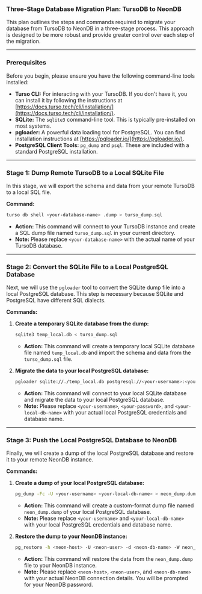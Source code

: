 ### Three-Stage Database Migration Plan: TursoDB to NeonDB

This plan outlines the steps and commands required to migrate your database from TursoDB to NeonDB in a three-stage process. This approach is designed to be more robust and provide greater control over each step of the migration.

---

### Prerequisites

Before you begin, please ensure you have the following command-line tools installed:

*   **Turso CLI:** For interacting with your TursoDB. If you don't have it, you can install it by following the instructions at [https://docs.turso.tech/cli/installation/](https://docs.turso.tech/cli/installation/).
*   **SQLite:** The `sqlite3` command-line tool. This is typically pre-installed on most systems.
*   **pgloader:** A powerful data loading tool for PostgreSQL. You can find installation instructions at [https://pgloader.io/](https://pgloader.io/).
*   **PostgreSQL Client Tools:** `pg_dump` and `psql`. These are included with a standard PostgreSQL installation.

---

### Stage 1: Dump Remote TursoDB to a Local SQLite File

In this stage, we will export the schema and data from your remote TursoDB to a local SQL file.

**Command:**

```bash
turso db shell <your-database-name> .dump > turso_dump.sql
```

*   **Action:** This command will connect to your TursoDB instance and create a SQL dump file named `turso_dump.sql` in your current directory.
*   **Note:** Please replace `<your-database-name>` with the actual name of your TursoDB database.

---

### Stage 2: Convert the SQLite File to a Local PostgreSQL Database

Next, we will use the `pgloader` tool to convert the SQLite dump file into a local PostgreSQL database. This step is necessary because SQLite and PostgreSQL have different SQL dialects.

**Commands:**

1.  **Create a temporary SQLite database from the dump:**

    ```bash
    sqlite3 temp_local.db < turso_dump.sql
    ```

    *   **Action:** This command will create a temporary local SQLite database file named `temp_local.db` and import the schema and data from the `turso_dump.sql` file.

2.  **Migrate the data to your local PostgreSQL database:**

    ```bash
    pgloader sqlite://./temp_local.db postgresql://<your-username>:<your-password>@localhost/<your-local-db-name>
    ```

    *   **Action:** This command will connect to your local SQLite database and migrate the data to your local PostgreSQL database.
    *   **Note:** Please replace `<your-username>`, `<your-password>`, and `<your-local-db-name>` with your actual local PostgreSQL credentials and database name.

---

### Stage 3: Push the Local PostgreSQL Database to NeonDB

Finally, we will create a dump of the local PostgreSQL database and restore it to your remote NeonDB instance.

**Commands:**

1.  **Create a dump of your local PostgreSQL database:**

    ```bash
    pg_dump -Fc -U <your-username> <your-local-db-name> > neon_dump.dump
    ```

    *   **Action:** This command will create a custom-format dump file named `neon_dump.dump` of your local PostgreSQL database.
    *   **Note:** Please replace `<your-username>` and `<your-local-db-name>` with your local PostgreSQL credentials and database name.

2.  **Restore the dump to your NeonDB instance:**

    ```bash
    pg_restore -h <neon-host> -U <neon-user> -d <neon-db-name> -W neon_dump.dump
    ```

    *   **Action:** This command will restore the data from the `neon_dump.dump` file to your NeonDB instance.
    *   **Note:** Please replace `<neon-host>`, `<neon-user>`, and `<neon-db-name>` with your actual NeonDB connection details. You will be prompted for your NeonDB password.